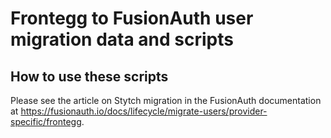 # Frontegg to FusionAuth user migration data and scripts

## How to use these scripts

Please see the article on Stytch migration in the FusionAuth documentation at https://fusionauth.io/docs/lifecycle/migrate-users/provider-specific/frontegg.